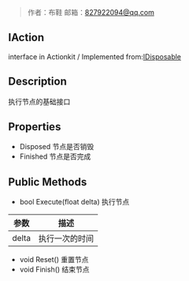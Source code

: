 >作者：布鞋     邮箱：827922094@qq.com

## IAction
interface in Actionkit / Implemented from:[IDisposable](www.baidu.com)

## Description
执行节点的基础接口

## Properties
* Disposed		节点是否销毁
* Finished		节点是否完成

## Public Methods
*  bool Execute(float delta)    执行节点

| 参数  | 描述           |
| ----- | -------------- |
| delta | 执行一次的时间 |

* void Reset()  重置节点
* void Finish()  结束节点
